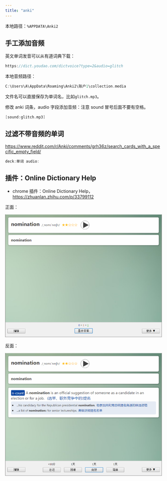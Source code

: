```yaml
---
title: "anki"
---
```


本地路径：`%APPDATA\Anki2`

## 手工添加音频

英文单词发音可以从有道词典下载：

```c
https://dict.youdao.com/dictvoice?type=2&audio=glitch
```

本地音频路径：

```c
C:\Users\A\AppData\Roaming\Anki2\账户1\collection.media
```

文件名可以直接保存为单词名，比如`glitch.mp3`。

修改 anki 词条，audio 字段添加音频：注意 sound 冒号后面不要有空格。

```c
[sound:glitch.mp3]
```

## 过滤不带音频的单词

https://www.reddit.com/r/Anki/comments/grh36z/search_cards_with_a_specific_empty_field/

```c
deck:单词 audio:
```

## 插件：Online Dictionary Help

- chrome 插件：Online Dictionary Help， https://zhuanlan.zhihu.com/p/33799112

正面：

![600](assets/Pasted%20image%2020221112110839.png)

反面：

![600](assets/Pasted%20image%2020221112110857.png)